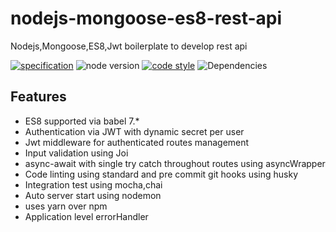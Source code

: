 # nodejs-mongoose-es8-rest-api

Nodejs,Mongoose,ES8,Jwt boilerplate to develop rest api

[![specification](https://img.shields.io/badge/ES8/ECMASCRIPT-2017-yellow.svg)](https://github.com/standard/eslint-config-standard)
![node version](https://img.shields.io/badge/node-%3E%3D%208.10.0-brightgreen.svg)
[![code style](https://img.shields.io/badge/eslint--config--standard-%5E12.0.0-blue.svg)](https://github.com/standard/eslint-config-standard)
![Dependencies](https://img.shields.io/badge/dependencies-up%20to%20date-brightgreen.svg)

## Features
- ES8 supported via babel 7.*
- Authentication via JWT with dynamic secret per user
- Jwt middleware for authenticated routes management
- Input validation using Joi
- async-await with single try catch throughout routes using asyncWrapper
- Code linting using standard and pre commit git hooks using husky
- Integration test using mocha,chai
- Auto server start using nodemon
- uses yarn over npm
- Application level errorHandler 


